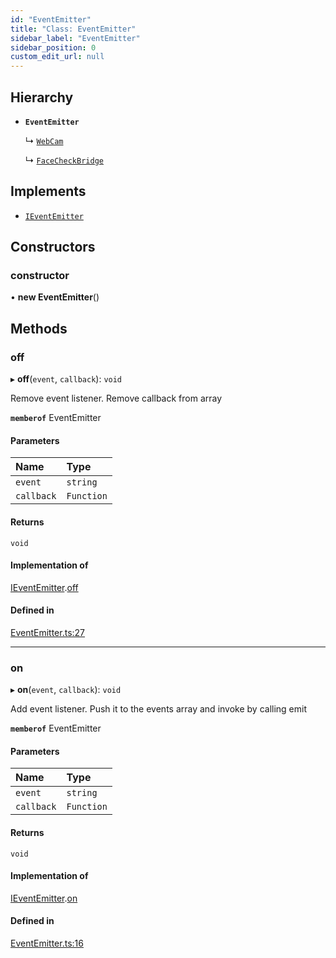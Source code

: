 ```yaml
---
id: "EventEmitter"
title: "Class: EventEmitter"
sidebar_label: "EventEmitter"
sidebar_position: 0
custom_edit_url: null
---
```


## Hierarchy

- **`EventEmitter`**

  ↳ [`WebCam`](WebCam.md)

  ↳ [`FaceCheckBridge`](FaceCheckBridge.md)

## Implements

- [`IEventEmitter`](../interfaces/IEventEmitter.md)

## Constructors

### constructor

• **new EventEmitter**()

## Methods

### off

▸ **off**(`event`, `callback`): `void`

Remove event listener. Remove callback from array

**`memberof`** EventEmitter

#### Parameters

| Name | Type |
| :------ | :------ |
| `event` | `string` |
| `callback` | `Function` |

#### Returns

`void`

#### Implementation of

[IEventEmitter](../interfaces/IEventEmitter.md).[off](../interfaces/IEventEmitter.md#off)

#### Defined in

[EventEmitter.ts:27](https://github.com/sergio-lucas/webCamProcessor/blob/13b69e2/src/library/EventEmitter.ts#L27)

___

### on

▸ **on**(`event`, `callback`): `void`

Add event listener. Push it to the events array and invoke by calling emit

**`memberof`** EventEmitter

#### Parameters

| Name | Type |
| :------ | :------ |
| `event` | `string` |
| `callback` | `Function` |

#### Returns

`void`

#### Implementation of

[IEventEmitter](../interfaces/IEventEmitter.md).[on](../interfaces/IEventEmitter.md#on)

#### Defined in

[EventEmitter.ts:16](https://github.com/sergio-lucas/webCamProcessor/blob/13b69e2/src/library/EventEmitter.ts#L16)
